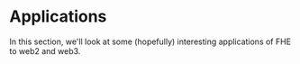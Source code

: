 # Applications
In this section, we'll look at some (hopefully) interesting applications of FHE to web2 and web3.
